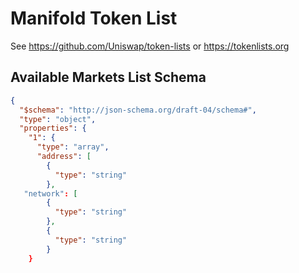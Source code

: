 # Manifold Token List

See https://github.com/Uniswap/token-lists or https://tokenlists.org 

## Available Markets List Schema 

```json
{
  "$schema": "http://json-schema.org/draft-04/schema#",
  "type": "object",
  "properties": {
    "1": {
      "type": "array",
      "address": [
        {
          "type": "string"
        },
   "network": [
        {
          "type": "string"
        },
        {
          "type": "string"
        }
    }
```

